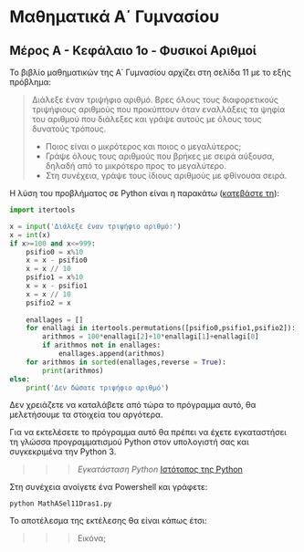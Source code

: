 # Μαθηματικά Α΄ Γυμνασίου
## Μέρος Α - Κεφάλαιο 1ο - Φυσικοί Αριθμοί
Το βιβλίο μαθηματικών της Α΄ Γυμνασίου αρχίζει στη σελίδα 11 με το εξής πρόβλημα:

>Διάλεξε έναν τριψήφιο αριθμό.	Βρες όλους τους διαφορετικούς	τριψήφιους αριθμούς που	προκύπτουν	όταν εναλλάξεις	τα	ψηφία	του	αριθμού	που	διάλεξες	και	γράψε	αυτούς με	όλους	τους	δυνατούς	τρόπους. 
>+ Ποιος	είναι	ο	μικρότερος	και	ποιος	ο	μεγαλύτερος; 
>+ Γράψε	όλους	τους	αριθμούς	που	βρήκες	με	σειρά	αύξουσα,	δηλαδή	από	το	μικρότερο	προς	το	μεγαλύτερο. 
>+ Στη	συνέχεια,	γράψε	τους	ίδιους	αριθμούς	με	φθίνουσα	σειρά.

Η λύση του προβλήματος σε Python είναι η παρακάτω ([κατεβάστε τη](https://raw.githubusercontent.com/dimnikolos/algebPy/master/py/MathASel11Dras1.py)):

```python
import itertools

x = input('Διάλεξε έναν τριψήφιο αριθμό:')
x = int(x)
if x>=100 and x<=999:
    psifio0 = x%10
    x = x - psifio0
    x = x // 10
    psifio1 = x%10
    x = x - psifio1
    x = x // 10
    psifio2 = x
  
    enallages = []
    for enallagi in itertools.permutations([psifio0,psifio1,psifio2]):
        arithmos = 100*enallagi[2]+10*enallagi[1]+enallagi[0]
        if arithmos not in enallages:
            enallages.append(arithmos)
    for arithmos in sorted(enallages,reverse = True):
        print(arithmos)
else:
    print('Δεν δώσατε τριψήφιο αριθμό')


```

Δεν χρειάζετε να καταλάβετε από τώρα το πρόγραμμα αυτό, θα μελετήσουμε τα στοιχεία του αργότερα.

Για να εκτελέσετε το πρόγραμμα αυτό θα πρέπει να έχετε εγκαταστήσει τη γλώσσα προγραμματισμού Python στον υπολογιστή σας και συγκεκριμένα την Python 3.

>>>*Εγκατάσταση Python*
>>>[Ιστότοπος της Python](https://www.python.org/)

Στη συνέχεια ανοίγετε ένα Powershell και γράφετε:
```shell
python MathASel11Dras1.py
```

Το αποτέλεσμα της εκτέλεσης θα είναι κάπως έτσι:
>>>Εικόνα;


